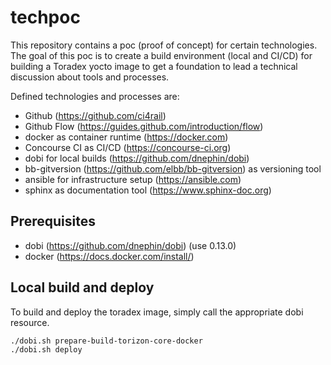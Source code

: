 # techpoc

This repository contains a poc (proof of concept) for certain technologies.
The goal of this poc is to create a build environment (local and CI/CD) for building a Toradex yocto image to get a foundation to lead a technical discussion about tools and processes.

Defined technologies and processes are:

* Github (https://github.com/ci4rail)
* Github Flow (https://guides.github.com/introduction/flow)
* docker as container runtime (https://docker.com)
* Concourse CI as CI/CD (https://concourse-ci.org)
* dobi for local builds (https://github.com/dnephin/dobi)
* bb-gitversion (https://github.com/elbb/bb-gitversion) as versioning tool
* ansible for infrastructure setup (https://ansible.com)
* sphinx as documentation tool (https://www.sphinx-doc.org)

## Prerequisites

-   dobi (<https://github.com/dnephin/dobi>) (use 0.13.0)
-   docker (<https://docs.docker.com/install/>)

## Local build and deploy

To build and deploy the toradex image, simply call the appropriate dobi resource.

```bash
./dobi.sh prepare-build-torizon-core-docker
./dobi.sh deploy
```
